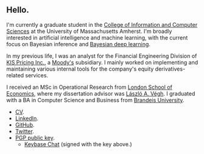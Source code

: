 ## Hello.

I'm currently a graduate student in the [College of Information and Computer Sciences](https://www.cics.umass.edu/) at the University of Massachusetts Amherst. I'm broadly interested in artificial intelligence and machine learning, with the current focus on Bayesian inference and [Bayesian deep learning](https://link.iamblogger.net/bdl-exp).

In my previous life, I was an analyst for the Financial Engineering Division of [KIS Pricing Inc.](https://eng.bond.co.kr), a [Moody's](https://www.moodys.com/) subsidiary. I mainly worked on implementing and maintaining various internal tools for the company's equity derivatives-related services.

I received an MSc in Operational Research from [London School of Economics](https://www.lse.ac.uk), where my dissertation advisor was [László A. Végh](http://personal.lse.ac.uk/veghl/). I graduated with a BA in Computer Science and Business from [Brandeis University](https://www.brandeis.edu/).

* [CV](https://link.iamblogger.net/vt-5z).
* [LinkedIn](https://link.iamblogger.net/linkedin).
* [GitHub](https://link.iamblogger.net/githubrepos).
* [Twitter](https://link.iamblogger.net/twitter).
* [PGP public key](https://link.iamblogger.net/pgppublic).
  * [Keybase Chat](https://link.iamblogger.net/keybase) (signed with the key above.)
